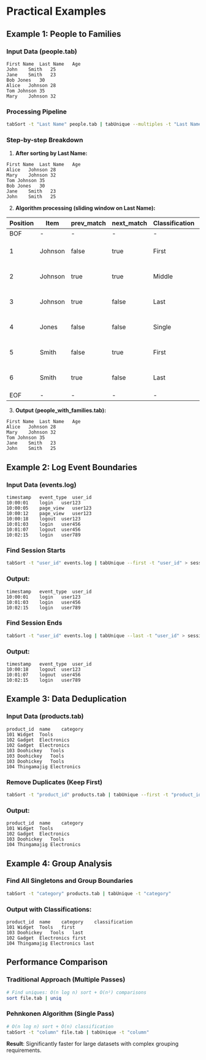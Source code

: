 # Practical Examples

## Example 1: People to Families

### Input Data (people.tab)
```
First Name	Last Name	Age
John	Smith	25
Jane	Smith	23
Bob	Jones	30
Alice	Johnson	28
Tom	Johnson	35
Mary	Johnson	32
```

### Processing Pipeline
```bash
tabSort -t "Last Name" people.tab | tabUnique --multiples -t "Last Name" > people_with_families.tab
```

### Step-by-step Breakdown

1. **After sorting by Last Name:**
```
First Name	Last Name	Age
Alice	Johnson	28
Mary	Johnson	32
Tom	Johnson	35
Bob	Jones	30
Jane	Smith	23
John	Smith	25
```

2. **Algorithm processing (sliding window on Last Name):**

| Position | Item | prev_match | next_match | Classification | Action |
|----------|------|------------|------------|----------------|---------|
| BOF | - | - | - | - | Initialize |
| 1 | Johnson | false | true | First | **Output** (part of group) |
| 2 | Johnson | true | true | Middle | **Output** (part of group) |
| 3 | Johnson | true | false | Last | **Output** (part of group) |
| 4 | Jones | false | false | Single | Skip (not part of group) |
| 5 | Smith | false | true | First | **Output** (part of group) |
| 6 | Smith | true | false | Last | **Output** (part of group) |
| EOF | - | - | - | - | Complete |

3. **Output (people_with_families.tab):**
```
First Name	Last Name	Age
Alice	Johnson	28
Mary	Johnson	32
Tom	Johnson	35
Jane	Smith	23
John	Smith	25
```

## Example 2: Log Event Boundaries

### Input Data (events.log)
```
timestamp	event_type	user_id
10:00:01	login	user123
10:00:05	page_view	user123
10:00:12	page_view	user123
10:00:18	logout	user123
10:01:03	login	user456
10:01:07	logout	user456
10:02:15	login	user789
```

### Find Session Starts
```bash
tabSort -t "user_id" events.log | tabUnique --first -t "user_id" > session_starts.log
```

### Output:
```
timestamp	event_type	user_id
10:00:01	login	user123
10:01:03	login	user456
10:02:15	login	user789
```

### Find Session Ends  
```bash
tabSort -t "user_id" events.log | tabUnique --last -t "user_id" > session_ends.log
```

### Output:
```
timestamp	event_type	user_id
10:00:18	logout	user123
10:01:07	logout	user456
10:02:15	login	user789
```

## Example 3: Data Deduplication

### Input Data (products.tab)
```
product_id	name	category
101	Widget	Tools
102	Gadget	Electronics
102	Gadget	Electronics
103	Doohickey	Tools
103	Doohickey	Tools
103	Doohickey	Tools
104	Thingamajig	Electronics
```

### Remove Duplicates (Keep First)
```bash
tabSort -t "product_id" products.tab | tabUnique --first -t "product_id" > unique_products.tab
```

### Output:
```
product_id	name	category
101	Widget	Tools
102	Gadget	Electronics
103	Doohickey	Tools
104	Thingamajig	Electronics
```

## Example 4: Group Analysis

### Find All Singletons and Group Boundaries
```bash
tabSort -t "category" products.tab | tabUnique -t "category"
```

### Output with Classifications:
```
product_id	name	category	classification
101	Widget	Tools	first
103	Doohickey	Tools	last
102	Gadget	Electronics	first
104	Thingamajig	Electronics	last
```

## Performance Comparison

### Traditional Approach (Multiple Passes)
```bash
# Find uniques: O(n log n) sort + O(n²) comparisons
sort file.tab | uniq
```

### Pehnkonen Algorithm (Single Pass)
```bash
# O(n log n) sort + O(n) classification  
tabSort -t "column" file.tab | tabUnique -t "column"
```

**Result**: Significantly faster for large datasets with complex grouping requirements.